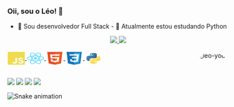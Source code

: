 ### Oii, sou o Léo! 👋

- 🔭 Sou desenvolvedor Full Stack   - 🌱 Atualmente estou estudando Python


<div align="center">
  <a href="https://github.com/leobaumhart2">
  <img height="150em" src="https://github-readme-stats.vercel.app/api?username=leobaumhart2&show_icons=true&theme=synthwave&include_all_commits=true&count_private=true"/>
  <img height="150em" src="https://github-readme-stats.vercel.app/api/top-langs/?username=leobaumhart2&layout=compact&langs_count=7&theme=synthwave"/>
</div>
<div style="display: inline_block"><br>
  <img align="center" alt="leo-Js" height="30" width="40" src="https://raw.githubusercontent.com/devicons/devicon/master/icons/javascript/javascript-plain.svg">
  <img align="center" alt="leo-React" height="30" width="40" src="https://raw.githubusercontent.com/devicons/devicon/master/icons/react/react-original.svg">
  <img align="center" alt="leo-HTML" height="30" width="40" src="https://raw.githubusercontent.com/devicons/devicon/master/icons/html5/html5-original.svg">
  <img align="center" alt="leo-CSS" height="30" width="40" src="https://raw.githubusercontent.com/devicons/devicon/master/icons/css3/css3-original.svg">
  <img align="center" alt="leo-Python" height="30" width="40" src="https://raw.githubusercontent.com/devicons/devicon/master/icons/python/python-original.svg">
  <img align="right" alt="leo-yoda" height="200" style="border-radius:50px;" src="https://64.media.tumblr.com/a590559f8436992a3a45801ca8584d5c/e4480d2dc757bb49-10/s400x600/32f903b3b1504218af6fe577a6e7f70e8fda0cb6.gifv">
  </div>

  ##
<div> 
  <a href="https://instagram.com/edaileo" target="_blank"><img src="https://img.shields.io/badge/-Instagram-%23E4405F?style=for-the-badge&logo=instagram&logoColor=white" target="_blank"></a>
 	<a href="https://www.twitch.tv/edaileo" target="_blank"><img src="https://img.shields.io/badge/Twitch-9146FF?style=for-the-badge&logo=twitch&logoColor=white" target="_blank"></a>
  <a href = "mailto:baumhartdev@gmail.com"><img src="https://img.shields.io/badge/-Gmail-%23333?style=for-the-badge&logo=gmail&logoColor=white" target="_blank"></a>
  <a href="https://www.linkedin.com/in/leonardo-baumhart/" target="_blank"><img src="https://img.shields.io/badge/-LinkedIn-%230077B5?style=for-the-badge&logo=linkedin&logoColor=white" target="_blank"></a> 
 
 ![Snake animation](https://github.com/leobaumhart2/leobaumhart2/blob/output/github-contribution-grid-snake.svg)
 
</div>

